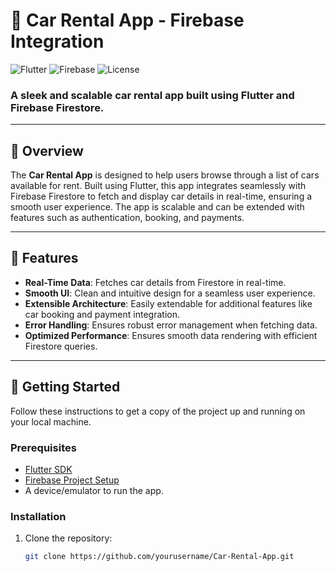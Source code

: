 # 🚗 **Car Rental App - Firebase Integration**

![Flutter](https://img.shields.io/badge/Flutter-3.0-blue?style=for-the-badge&logo=flutter) ![Firebase](https://img.shields.io/badge/Firebase-Firestore-orange?style=for-the-badge&logo=firebase) ![License](https://img.shields.io/github/license/yourusername/Car-Rental-App?style=for-the-badge)

### **A sleek and scalable car rental app built using Flutter and Firebase Firestore.**

---

## 📱 **Overview**

The **Car Rental App** is designed to help users browse through a list of cars available for rent. Built using Flutter, this app integrates seamlessly with Firebase Firestore to fetch and display car details in real-time, ensuring a smooth user experience. The app is scalable and can be extended with features such as authentication, booking, and payments.

---

## 🔑 **Features**

- **Real-Time Data**: Fetches car details from Firestore in real-time.
- **Smooth UI**: Clean and intuitive design for a seamless user experience.
- **Extensible Architecture**: Easily extendable for additional features like car booking and payment integration.
- **Error Handling**: Ensures robust error management when fetching data.
- **Optimized Performance**: Ensures smooth data rendering with efficient Firestore queries.

---

## 🚀 **Getting Started**

Follow these instructions to get a copy of the project up and running on your local machine.

### **Prerequisites**

- [Flutter SDK](https://flutter.dev/docs/get-started/install)
- [Firebase Project Setup](https://firebase.google.com/docs/flutter/setup)
- A device/emulator to run the app.

### **Installation**

1. Clone the repository:
   ```bash
   git clone https://github.com/yourusername/Car-Rental-App.git
